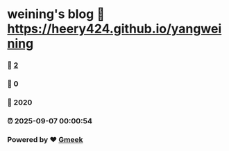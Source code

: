 # weining's blog :link: https://heery424.github.io/yangweining 
### :page_facing_up: [2](https://heery424.github.io/yangweining/tag.html) 
### :speech_balloon: 0 
### :hibiscus: 2020 
### :alarm_clock: 2025-09-07 00:00:54 
### Powered by :heart: [Gmeek](https://github.com/Meekdai/Gmeek)
